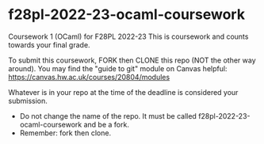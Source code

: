 # f28pl-2022-23-ocaml-coursework

Coursework 1 (OCaml) for F28PL 2022-23
This is coursework and counts towards your final grade.

To submit this coursework, FORK then CLONE this repo (NOT the other way around).
You may find the "guide to git" module on Canvas helpful:
   https://canvas.hw.ac.uk/courses/20804/modules


Whatever is in your repo at the time of the deadline is considered your submission.
* Do not change the name of the repo.  It must be called f28pl-2022-23-ocaml-coursework and be a fork.
* Remember: fork then clone.

